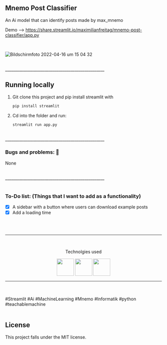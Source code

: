 ## Mnemo Post Classifier

An Ai model that can identify posts made by max_mnemo

Demo --> https://share.streamlit.io/maximilianfreitag/mnemo-post-classifier/app.py

<br>


![Bildschirmfoto 2022-04-16 um 15 04 32](https://user-images.githubusercontent.com/46624616/163676058-6e0d74fe-1f45-4e80-b63c-2a86dfd61fbe.png)



<br>
__________________________________________________
<br>

<!-- Running Locally -->
## Running locally


1. Git clone this project and pip install streamlit with
   ```sh
   pip install streamlit
   ```

2. Cd into the folder and run:
   ```sh
   streamlit run app.py


<br>
__________________________________________________

<br>

### Bugs and problems: 🐞

None


<br>
__________________________________________________

<br>
<br>

### To-Do list: (Things that I want to add as a functionality)


- [x] A sidebar with a button where users can download example posts
- [x] Add a loading time 

<br>
<br>




__________________________________________________
<br />

<p align="center"> Technolgies used </p>
<div align="center">
  <img width="55" src="https://raw.githubusercontent.com/gilbarbara/logos/master/logos/tensorflow.svg"/>
  <img width="55" src="https://raw.githubusercontent.com/gilbarbara/logos/master/logos/python.svg"/>
   <img width="55" src="https://raw.githubusercontent.com/gilbarbara/logos/master/logos/google.svg"/>
  
</div>


__________________________________________________
<br />
<br />
#Streamlit #Ai #MachineLearning #Mnemo #Informatik #python #teachablemachine
<br />
<br />


## License
This project falls under the MIT license.

